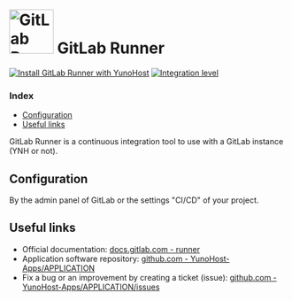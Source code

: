 # <img src="/images/gitlab-runner_logo.png" height="80px" alt="GitLab Runner's logo"> GitLab Runner

[![Install GitLab Runner with YunoHost](https://install-app.yunohost.org/install-with-yunohost.svg)](https://install-app.yunohost.org/?app=gitlab-runner) [![Integration level](https://dash.yunohost.org/integration/gitlab-runner.svg)](https://dash.yunohost.org/appci/app/gitlab-runner)

### Index

- [Configuration](#configuration)
- [Useful links](#useful-links)

GitLab Runner is a continuous integration tool to use with a GitLab instance (YNH or not).

## Configuration

By the admin panel of GitLab or the settings "CI/CD" of your project.

## Useful links

+ Official documentation: [docs.gitlab.com - runner](https://docs.gitlab.com/runner/)
+ Application software repository: [github.com - YunoHost-Apps/APPLICATION](https://github.com/YunoHost-Apps/gitlab-runner_ynh)
+ Fix a bug or an improvement by creating a ticket (issue): [github.com - YunoHost-Apps/APPLICATION/issues](https://github.com/YunoHost-Apps/gitlab-runner_ynh/issues)
